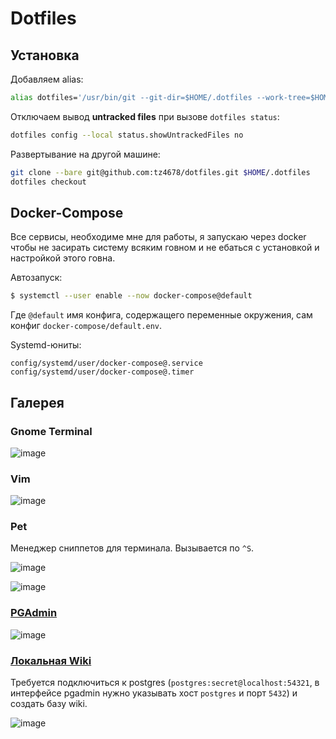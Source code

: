 # Dotfiles

## Установка

Добавляем alias:

```zsh
alias dotfiles='/usr/bin/git --git-dir=$HOME/.dotfiles --work-tree=$HOME'
```

Отключаем вывод **untracked files** при вызове `dotfiles status`:

```zsh
dotfiles config --local status.showUntrackedFiles no
```

Развертывание на другой машине:

```zsh
git clone --bare git@github.com:tz4678/dotfiles.git $HOME/.dotfiles
dotfiles checkout
```

## Docker-Compose

Все сервисы, необходиме мне для работы, я запускаю через docker чтобы не засирать систему всяким говном и не ебаться с установкой и настройкой этого говна.

Автозапуск:

```zsh
$ systemctl --user enable --now docker-compose@default
```

Где `@default` имя конфига, содержащего переменные окружения, сам конфиг `docker-compose/default.env`.

Systemd-юниты:

```
config/systemd/user/docker-compose@.service
config/systemd/user/docker-compose@.timer
```

## Галерея

### Gnome Terminal

![image](https://user-images.githubusercontent.com/12753171/108596051-98731e00-7393-11eb-94bd-71d655c88149.png)

### Vim

![image](https://user-images.githubusercontent.com/12753171/108596258-e2103880-7394-11eb-9249-bb4a5be9e007.png)

### Pet

Менеджер сниппетов для терминала. Вызывается по `^S`.

![image](https://user-images.githubusercontent.com/12753171/108596508-9199da80-7396-11eb-97ca-ddbdf46b7904.png)

![image](https://user-images.githubusercontent.com/12753171/108596568-ea697300-7396-11eb-9790-550f4818f834.png)

### [PGAdmin](http://localhost:5050)

![image](https://user-images.githubusercontent.com/12753171/108596104-ea1ba880-7393-11eb-83bb-15a5dfdaf343.png)

### [Локальная Wiki](http://localhost:30001)

Требуется подключиться к postgres (`postgres:secret@localhost:54321`, в интерфейсе pgadmin нужно указывать хост `postgres` и порт `5432`) и создать базу wiki.

![image](https://user-images.githubusercontent.com/12753171/108614454-9e0c4a80-740b-11eb-98f4-2af79c547e05.png)
